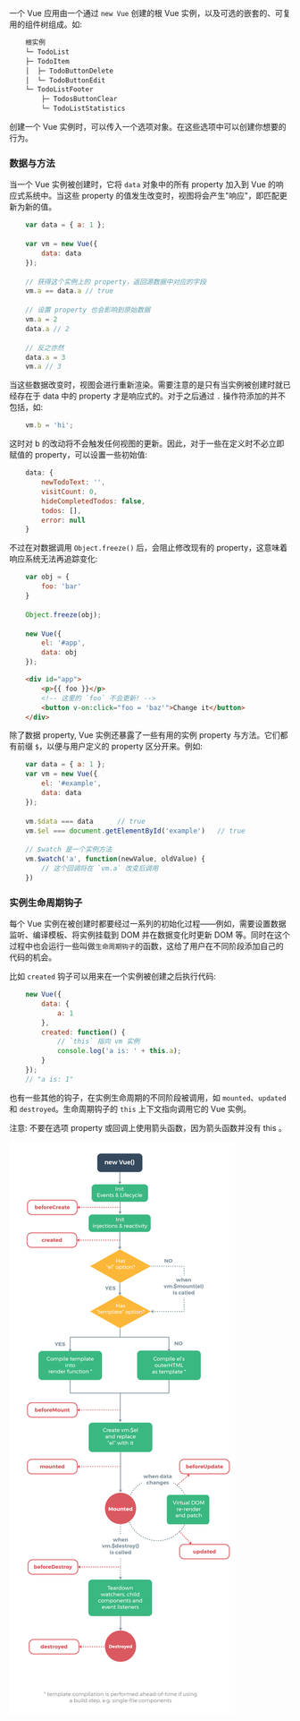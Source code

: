 
一个 Vue 应用由一个通过 `new Vue` 创建的根 Vue 实例，以及可选的嵌套的、可复用的组件树组成。如:
```sh
    根实例
    └─ TodoList
    ├─ TodoItem
    │  ├─ TodoButtonDelete
    │  └─ TodoButtonEdit
    └─ TodoListFooter
        ├─ TodosButtonClear
        └─ TodoListStatistics
```

创建一个 Vue 实例时，可以传入一个选项对象。在这些选项中可以创建你想要的行为。

### 数据与方法

当一个 Vue 实例被创建时，它将 `data` 对象中的所有 property 加入到 Vue 的响应式系统中。当这些 property 的值发生改变时，视图将会产生"响应"，即匹配更新为新的值。
```js
    var data = { a: 1 };

    var vm = new Vue({
        data: data
    });

    // 获得这个实例上的 property，返回源数据中对应的字段
    vm.a == data.a // true

    // 设置 property 也会影响到原始数据
    vm.a = 2
    data.a // 2

    // 反之亦然
    data.a = 3
    vm.a // 3
```
当这些数据改变时，视图会进行重新渲染。需要注意的是只有当实例被创建时就已经存在于 data 中的 property 才是响应式的。对于之后通过 `.` 操作符添加的并不包括，如:
```js
    vm.b = 'hi';
```
这时对 b 的改动将不会触发任何视图的更新。因此，对于一些在定义时不必立即赋值的 property，可以设置一些初始值:
```js
    data: {
        newTodoText: '',
        visitCount: 0,
        hideCompletedTodos: false,
        todos: [],
        error: null
    }
```

不过在对数据调用 `Object.freeze()` 后，会阻止修改现有的 property，这意味着响应系统无法再追踪变化:
```js
    var obj = {
        foo: 'bar'
    }

    Object.freeze(obj);

    new Vue({
        el: '#app',
        data: obj
    });
```

```html
    <div id="app">
        <p>{{ foo }}</p>
        <!-- 这里的 `foo` 不会更新! -->
        <button v-on:click="foo = 'baz'">Change it</button>
    </div>
```

除了数据 property, Vue 实例还暴露了一些有用的实例 property 与方法。它们都有前缀 `$`，以便与用户定义的 property 区分开来。例如:
```js
    var data = { a: 1 };
    var vm = new Vue({
        el: '#example',
        data: data
    });

    vm.$data === data      // true
    vm.$el === document.getElementById('example')   // true

    // $watch 是一个实例方法
    vm.$watch('a', function(newValue, oldValue) {
        // 这个回调将在 `vm.a` 改变后调用
    })
```

### 实例生命周期钩子

每个 Vue 实例在被创建时都要经过一系列的初始化过程——例如，需要设置数据监听、编译模板、将实例挂载到 DOM 并在数据变化时更新 DOM 等。同时在这个过程中也会运行一些叫做`生命周期钩子`的函数，这给了用户在不同阶段添加自己的代码的机会。

比如 `created` 钩子可以用来在一个实例被创建之后执行代码:
```js
    new Vue({
        data: {
            a: 1
        },
        created: function() {
            // `this` 指向 vm 实例
            console.log('a is: ' + this.a);
        }
    });
    // "a is: 1"
```
也有一些其他的钩子，在实例生命周期的不同阶段被调用，如 `mounted`、`updated` 和 `destroyed`。生命周期钩子的 `this` 上下文指向调用它的 Vue 实例。

注意: 不要在选项 property 或回调上使用箭头函数，因为箭头函数并没有 this 。

![生命周期图示](img/lifecycle.png)
